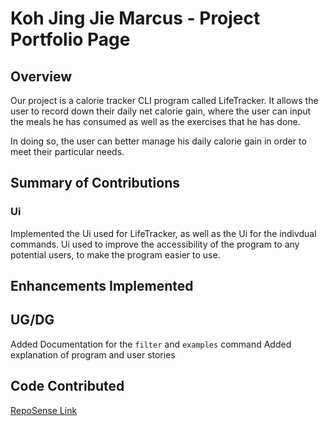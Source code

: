 # Koh Jing Jie Marcus - Project Portfolio Page

## Overview
Our project is a calorie tracker CLI program called LifeTracker. It allows the user to record down their daily net calorie gain, where the user can input the meals
he has consumed as well as the exercises that he has done.

In doing so, the user can better manage his daily calorie gain in order to meet their particular needs.

## Summary of Contributions

### Ui
Implemented the Ui used for LifeTracker, as well as the Ui for the indivdual commands. Ui used to improve the accessibility of the program to any potential users,
to make the program easier to use.

## Enhancements Implemented

## UG/DG
Added Documentation for the `filter` and `examples` command
Added explanation of program and user stories 

## Code Contributed
[RepoSense Link](https://nus-cs2113-ay2223s2.github.io/tp-dashboard/?search=&sort=groupTitle&sortWithin=title&timeframe=commit&mergegroup=&groupSelect=groupByRepos&breakdown=true&checkedFileTypes=docs~functional-code~test-code~other&since=2023-02-17&tabOpen=true&tabType=authorship&zFR=false&tabAuthor=Koh-Jing-Jie-Marcus&tabRepo=AY2223S2-CS2113-W15-1%2Ftp%5Bmaster%5D&authorshipIsMergeGroup=false&authorshipFileTypes=docs~functional-code~test-code&authorshipIsBinaryFileTypeChecked=false&authorshipIsIgnoredFilesChecked=false)
